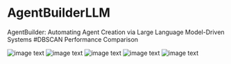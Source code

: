 # AgentBuilderLLM
AgentBuilder: Automating Agent Creation via Large Language Model-Driven Systems
#DBSCAN Performance Comparison

![image text](https://github.com/intelligent-environments-lab/CityLearn/blob/master/citylearn/assets/building-0-charge-0.png "DBSCAN Performance Comparison")
![image text](https://github.com/intelligent-environments-lab/CityLearn/blob/master/citylearn/assets/building-0-charge-0.png "DBSCAN Performance Comparison")
![image text](https://github.com/intelligent-environments-lab/CityLearn/blob/master/citylearn/assets/building-0-charge-0.png "DBSCAN Performance Comparison")
![image text](https://github.com/intelligent-environments-lab/CityLearn/blob/master/citylearn/assets/building-0-charge-0.png "DBSCAN Performance Comparison")
![image text](https://github.com/intelligent-environments-lab/CityLearn/blob/master/citylearn/assets/building-0-charge-0.png "DBSCAN Performance Comparison")

